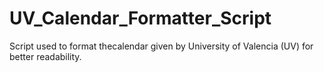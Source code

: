 # UV_Calendar_Formatter_Script
Script used to format thecalendar given by University of Valencia (UV) for better readability.
